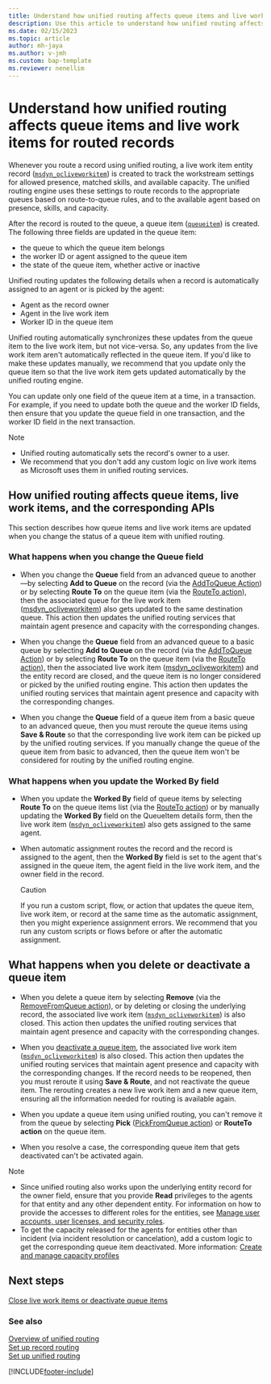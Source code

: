 ```yaml
---
title: Understand how unified routing affects queue items and live work items for routed records| MicrosoftDocs
description: Use this article to understand how unified routing affects queue items, live work items, and the corresponding APIs.
ms.date: 02/15/2023
ms.topic: article
author: mh-jaya
ms.author: v-jmh
ms.custom: bap-template
ms.reviewer: nenellim
---
```

# Understand how unified routing affects queue items and live work items for routed records

Whenever you route a record using unified routing, a live work item entity record ([`msdyn_ocliveworkitem`](developer/reference/entities/msdyn_ocliveworkitem.md)) is created to track the workstream settings for allowed presence, matched skills, and available capacity. The unified routing engine uses these settings to route records to the appropriate queues based on route-to-queue rules, and to the available agent based on presence, skills, and capacity.

After the record is routed to the queue, a queue item ([`queueitem`](developer/reference/entities/queueitem.md)) is created. The following three fields are updated in the queue item:
- the queue to which the queue item belongs
- the worker ID or agent assigned to the queue item
- the state of the queue item, whether active or inactive
 
Unified routing updates the following details when a record is automatically assigned to an agent or is picked by the agent:
- Agent as the record owner
- Agent in the live work item
- Worker ID in the queue item

Unified routing automatically synchronizes these updates from the queue item to the live work item, but not vice-versa. So, any updates from the live work item aren't automatically reflected in the queue item. If you'd like to make these updates manually, we recommend that you update only the queue item so that the live work item gets updated automatically by the unified routing engine. 

You can update only one field of the queue item at a time, in a transaction. For example, if you need to update both the queue and the worker ID fields, then ensure that you update the queue field in one transaction, and the worker ID field in the next transaction.

> [!NOTE]
> - Unified routing automatically sets the record's owner to a user.
> - We recommend that you don't add any custom logic on live work items as Microsoft uses them in unified routing services.

## How unified routing affects queue items, live work items, and the corresponding APIs

This section describes how queue items and live work items are updated when you change the status of a queue item with unified routing.

### What happens when you change the Queue field

- When you change the **Queue** field from an advanced queue to another&mdash;by selecting **Add to Queue** on the record (via the [AddToQueue Action](/power-apps/developer/data-platform/webapi/reference/addtoqueue?view=dataverse-latest&preserve-view=true&viewFallbackFrom=dynamics-ce-odata-9)) or by selecting **Route To** on the queue item (via the [RouteTo action](/power-apps/developer/data-platform/webapi/reference/routeto?view=dataverse-latest&preserve-view=true&viewFallbackFrom=dynamics-ce-odata-9)), then the associated queue for the live work item ([msdyn_ocliveworkitem](/developer/reference/entities/msdyn_ocliveworkitem.md)) also gets updated to the same destination queue. This action then updates the unified routing services that maintain agent presence and capacity with the corresponding changes.

- When you change the **Queue** field from an advanced queue to a basic queue by selecting **Add to Queue** on the record (via the [AddToQueue Action](/power-apps/developer/data-platform/webapi/reference/addtoqueue?view=dataverse-latest&preserve-view=true&viewFallbackFrom=dynamics-ce-odata-9)) or by selecting **Route To** on the queue item (via the [RouteTo action](/power-apps/developer/data-platform/webapi/reference/routeto?view=dataverse-latest&preserve-view=true&viewFallbackFrom=dynamics-ce-odata-9)), then the associated live work item ([msdyn_ocliveworkitem](/developer/reference/entities/msdyn_ocliveworkitem.md)) and the entity record are closed, and the queue item is no longer considered or picked by the unified routing engine. This action then updates the unified routing services that maintain agent presence and capacity with the corresponding changes.

- When you change the **Queue** field of a queue item from a basic queue to an advanced queue, then you must reroute the queue items using **Save & Route** so that the corresponding live work item can be picked up by the unified routing services. If you manually change the queue of the queue item from basic to advanced, then the queue item won't be considered for routing by the unified routing engine. 

### What happens when you update the Worked By field 

- When you update the **Worked By** field of queue items by selecting **Route To** on the queue items list (via the [RouteTo action](/power-apps/developer/data-platform/webapi/reference/routeto?view=dataverse-latest&preserve-view=true&viewFallbackFrom=dynamics-ce-odata-9)) or by manually updating the **Worked By** field on the QueueItem details form, then the live work item ([`msdyn_ocliveworkitem`](/developer/reference/entities/msdyn_ocliveworkitem.md)) also gets assigned to the same agent.

- When automatic assignment routes the record and the record is assigned to the agent, then the **Worked By** field is set to the agent that's assigned in the queue item, the agent field in the live work item, and the owner field in the record. 

    > [!CAUTION]
    > If you run a custom script, flow, or action that updates the queue item, live work item, or record at the same time as the automatic assignment, then you might experience assignment errors. We recommend that you run any custom scripts or flows before or after the automatic assignment.

## What happens when you delete or deactivate a queue item

- When you delete a queue item by selecting **Remove** (via the [RemoveFromQueue action](/power-apps/developer/data-platform/webapi/reference/removefromqueue?view=dataverse-latest&preserve-view=true&viewFallbackFrom=dynamics-ce-odata-9)), or by deleting or closing the underlying record, the associated live work item ([`msdyn_ocliveworkitem`](/developer/reference/entities/msdyn_ocliveworkitem.md)) is also closed. This action then updates the unified routing services that maintain agent presence and capacity with the corresponding changes.

- When you [deactivate a queue item](deactivate-queue-items.md), the associated live work item ([`msdyn_ocliveworkitem`](/developer/reference/entities/msdyn_ocliveworkitem.md)) is also closed. This action then updates the unified routing services that maintain agent presence and capacity with the corresponding changes. If the record needs to be reopened, then you must reroute it using **Save & Route**, and not reactivate the queue item. The rerouting creates a new live work item and a new queue item, ensuring all the information needed for routing is available again.

- When you update a queue item using unified routing, you can't remove it from the queue by selecting **Pick** ([PickFromQueue action](/power-apps/developer/data-platform/webapi/reference/pickfromqueue?view=dataverse-latest&preserve-view=true&viewFallbackFrom=dynamics-ce-odata-9)) or **RouteTo action** on the queue item.

- When you resolve a case, the corresponding queue item that gets deactivated can't be activated again.


> [!Note]
> - Since unified routing also works upon the underlying entity record for the owner field, ensure that you provide **Read** privileges to the agents for that entity and any other dependent entity. For information on how to provide the accesses to different roles for the entities, see [Manage user accounts, user licenses, and security roles](/marketing/admin-users-licenses-roles).
> - To get the capacity released for the agents for entities other than incident (via incident resolution or cancelation), add a custom logic to get the corresponding queue item deactivated. More information: [Create and manage capacity profiles](capacity-profiles.md)




## Next steps

[Close live work items or deactivate queue items](deactivate-queue-items.md)

### See also

[Overview of unified routing](overview-unified-routing.md)   
[Set up record routing](set-up-record-routing.md)   
[Set up unified routing](set-up-routing-process.md)   

[!INCLUDE[footer-include](../includes/footer-banner.md)]
